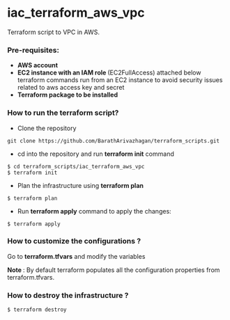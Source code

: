 # iac_terraform_aws_vpc

Terraform script to VPC in AWS.

### Pre-requisites:

* <b> AWS account </b>
* <b> EC2 instance with an IAM role </b> (EC2FullAccess) attached below terraform commands run from an EC2 instance to avoid security issues related to aws access key and secret
* <b> Terraform package to be installed </b>


### How to run the terraform script?

* Clone the repository 
```
git clone https://github.com/BarathArivazhagan/terraform_scripts.git
```
* cd into the repository and run <b>terraform init</b> command

```
$ cd terraform_scripts/iac_terraform_aws_vpc
$ terraform init

```

* Plan the infrastructure using <b>terraform plan</b>

```
$ terraform plan
```

* Run <b>terraform apply</b> command to apply the changes:

```
$ terraform apply
```

### How to customize the configurations ?

Go to <b>terraform.tfvars</b> and modify the variables

<b> Note </b>: By default terraform populates all the configuration properties
               from terraform.tfvars.

### How to destroy the infrastructure ?

```
$ terraform destroy
```
